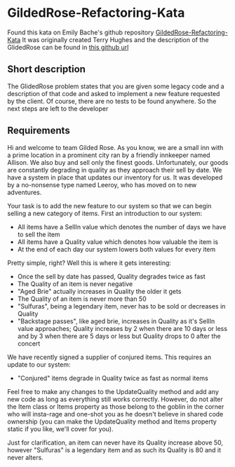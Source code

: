 # GildedRose-Refactoring-Kata

Found this kata on Emily Bache's github repository [GildedRose-Refactoring-Kata](https://github.com/emilybache/GildedRose-Refactoring-Kata)
It was originally created Terry Hughes and the description of the GlidedRose can be found in [this github url](https://github.com/NotMyself/GildedRose)

## Short description

The GlidedRose problem states that you are given some legacy code and a description of that code and asked to implement
a new feature requested by the client. Of course, there are no tests to be found anywhere. So the next steps are left
to the developer

## Requirements

Hi and welcome to team Gilded Rose. As you know, we are a small inn with a prime location in a prominent city ran by a 
friendly innkeeper named Allison. We also buy and sell only the finest goods. Unfortunately, our goods are constantly 
degrading in quality as they approach their sell by date. We have a system in place that updates our inventory for us. 
It was developed by a no-nonsense type named Leeroy, who has moved on to new adventures. 

Your task is to add the new feature to our system so that we can begin selling a new category of items. First an 
introduction to our system:
* All items have a SellIn value which denotes the number of days we have to sell the item
* All items have a Quality value which denotes how valuable the item is
* At the end of each day our system lowers both values for every item

Pretty simple, right? Well this is where it gets interesting:
* Once the sell by date has passed, Quality degrades twice as fast
* The Quality of an item is never negative
* "Aged Brie" actually increases in Quality the older it gets
* The Quality of an item is never more than 50
* "Sulfuras", being a legendary item, never has to be sold or decreases in Quality
* "Backstage passes", like aged brie, increases in Quality as it's SellIn value approaches; Quality increases by 2 when 
there are 10 days or less and by 3 when there are 5 days or less but Quality drops to 0 after the concert

We have recently signed a supplier of conjured items. This requires an update to our system:
* "Conjured" items degrade in Quality twice as fast as normal items

Feel free to make any changes to the UpdateQuality method and add any new code as long as everything still works 
correctly. However, do not alter the Item class or Items property as those belong to the goblin in the corner who will 
insta-rage and one-shot you as he doesn't believe in shared code ownership (you can make the UpdateQuality method and 
Items property static if you like, we'll cover for you).

Just for clarification, an item can never have its Quality increase above 50, however "Sulfuras" is a legendary item 
and as such its Quality is 80 and it never alters.

